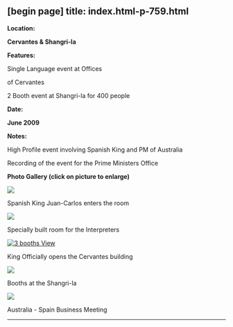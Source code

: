 [begin page]
 title: index.html-p-759.html
----------------------------------------------------------

**Location:**

**Cervantes &amp; Shangri-la**

**Features:**

Single Language event at Offices

of Cervantes

2 Booth event at Shangri-la for 400 people

**Date:**

**June 2009**

**Notes:**

High Profile event involving Spanish King and PM of Australia

Recording of the event for the Prime Ministers Office

**Photo Gallery (click on picture to enlarge)**

[ ![ ](wp-content/uploads/2011/09/Spain-king-visit-king_s.jpg)](wp-content/uploads/2011/09/Spain-king-visit-king_l.jpg)

Spanish King Juan-Carlos enters the room

[ ![  ](wp-content/uploads/2011/09/Spain-king-visit-interpreter-room_s.jpg )](wp-content/uploads/2011/09/Spain-king-visit-interpreter-room_l.jpg)

Specially built room for the Interpreters

[ ![3 booths View](wp-content/uploads/2011/09/Spain-king-vist-Cervantes_s.jpg )](wp-content/uploads/2011/09/Spain-king-vist-Cervantes_l.jpg)

King Officially opens the Cervantes building

[ ![ ](wp-content/uploads/2011/09/Spain-king-visit-booths_s.jpg)](wp-content/uploads/2011/09/Spain-king-visit-booths_l.jpg)

Booths at the Shangri-la

[ ![  ](wp-content/uploads/2011/09/Spain-king-visit-meeting_s.jpg)](wp-content/uploads/2011/09/Spain-king-visit-meeting_l.jpg)

Australia - Spain Business Meeting




----------------------------------------------------------
